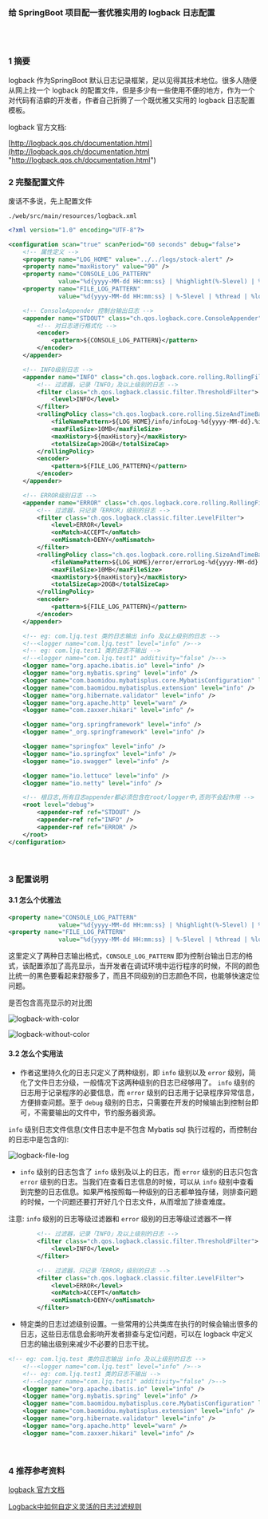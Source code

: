 ### 给 SpringBoot 项目配一套优雅实用的 logback 日志配置  


​    
​    
### 1 摘要  

logback 作为SpringBoot 默认日志记录框架，足以见得其技术地位。很多人随便从网上找一个 logback 的配置文件，但是多少有一些使用不便的地方，作为一个对代码有洁癖的开发者，作者自己折腾了一个既优雅又实用的 logback 日志配置模板。  

logback 官方文档: 

[http://logback.qos.ch/documentation.html](http://logback.qos.ch/documentation.html "http://logback.qos.ch/documentation.html")  

### 2 完整配置文件  

废话不多说，先上配置文件  

```
./web/src/main/resources/logback.xml
```

```xml
<?xml version="1.0" encoding="UTF-8"?>

<configuration scan="true" scanPeriod="60 seconds" debug="false">
    <!-- 属性定义 -->
    <property name="LOG_HOME" value="../../logs/stock-alert" />
    <property name="maxHistory" value="90" />
    <property name="CONSOLE_LOG_PATTERN"
              value="%d{yyyy-MM-dd HH:mm:ss} | %highlight(%-5level) | %boldYellow(%thread) | %boldGreen(%logger{100} %L\)| %msg%n"/>
    <property name="FILE_LOG_PATTERN"
              value="%d{yyyy-MM-dd HH:mm:ss} | %-5level | %thread | %logger{100} %L\ | %msg%n" />

    <!-- ConsoleAppender 控制台输出日志 -->
    <appender name="STDOUT" class="ch.qos.logback.core.ConsoleAppender">
        <!-- 对日志进行格式化 -->
        <encoder>
            <pattern>${CONSOLE_LOG_PATTERN}</pattern>
        </encoder>
    </appender>

    <!-- INFO级别日志 -->
    <appender name="INFO" class="ch.qos.logback.core.rolling.RollingFileAppender">
        <!-- 过滤器，记录「INFO」及以上级别的日志 -->
        <filter class="ch.qos.logback.classic.filter.ThresholdFilter">
            <level>INFO</level>
        </filter>
        <rollingPolicy class="ch.qos.logback.core.rolling.SizeAndTimeBasedRollingPolicy">
            <fileNamePattern>${LOG_HOME}/info/infoLog-%d{yyyy-MM-dd}.%i.txt</fileNamePattern>
            <maxFileSize>10MB</maxFileSize>
            <maxHistory>${maxHistory}</maxHistory>
            <totalSizeCap>20GB</totalSizeCap>
        </rollingPolicy>
        <encoder>
            <pattern>${FILE_LOG_PATTERN}</pattern>
        </encoder>
    </appender>

    <!-- ERROR级别日志 -->
    <appender name="ERROR" class="ch.qos.logback.core.rolling.RollingFileAppender">
        <!-- 过滤器，只记录「ERROR」级别的日志 -->
        <filter class="ch.qos.logback.classic.filter.LevelFilter">
            <level>ERROR</level>
            <onMatch>ACCEPT</onMatch>
            <onMismatch>DENY</onMismatch>
        </filter>
        <rollingPolicy class="ch.qos.logback.core.rolling.SizeAndTimeBasedRollingPolicy">
            <fileNamePattern>${LOG_HOME}/error/errorLog-%d{yyyy-MM-dd}.%i.txt</fileNamePattern>
            <maxFileSize>10MB</maxFileSize>
            <maxHistory>${maxHistory}</maxHistory>
            <totalSizeCap>20GB</totalSizeCap>
        </rollingPolicy>
        <encoder>
            <pattern>${FILE_LOG_PATTERN}</pattern>
        </encoder>
    </appender>

    <!-- eg: com.ljq.test 类的日志输出 info 及以上级别的日志 -->
    <!--<logger name="com.ljq.test" level="info" />-->
    <!-- eg: com.ljq.test1 类的日志不输出 -->
    <!--<logger name="com.ljq.test1" additivity="false" />-->
    <logger name="org.apache.ibatis.io" level="info" />
    <logger name="org.mybatis.spring" level="info" />
    <logger name="com.baomidou.mybatisplus.core.MybatisConfiguration" level="info" />
    <logger name="com.baomidou.mybatisplus.extension" level="info" />
    <logger name="org.hibernate.validator" level="info" />
    <logger name="org.apache.http" level="warn" />
    <logger name="com.zaxxer.hikari" level="info" />

    <logger name="org.springframework" level="info" />
    <logger name="_org.springframework" level="info" />

    <logger name="springfox" level="info" />
    <logger name="io.springfox" level="info" />
    <logger name="io.swagger" level="info" />

    <logger name="io.lettuce" level="info" />
    <logger name="io.netty" level="info" />

    <!-- 根日志,所有日志appender都必须包含在root/logger中,否则不会起作用 -->
    <root level="debug">
        <appender-ref ref="STDOUT" />
        <appender-ref ref="INFO" />
        <appender-ref ref="ERROR" />
    </root>
</configuration>
```

​    

### 3 配置说明  

#### 3.1 怎么个优雅法  

```xml
<property name="CONSOLE_LOG_PATTERN"
              value="%d{yyyy-MM-dd HH:mm:ss} | %highlight(%-5level) | %boldYellow(%thread) | %boldGreen(%logger{100} %L\)| %msg%n"/>
<property name="FILE_LOG_PATTERN"
              value="%d{yyyy-MM-dd HH:mm:ss} | %-5level | %thread | %logger{100} %L\ | %msg%n" />
```

这里定义了两种日志输出格式，`CONSOLE_LOG_PATTERN` 即为控制台输出日志的格式，该配置添加了高亮显示，当开发者在调试环境中运行程序的时候，不同的颜色比统一的黑色要看起来舒服多了，而且不同级别的日志颜色不同，也能够快速定位问题。  

是否包含高亮显示的对比图  

![logback-with-color](https://cdn.jsdelivr.net/gh/Flying9001/images/pic/logback-with-color.jpg)

![logback-without-color](https://cdn.jsdelivr.net/gh/Flying9001/images/pic/logback-without-color.jpg)

#### 3.2 怎么个实用法  

- 作者这里持久化的日志只定义了两种级别，即 `info` 级别以及 `error` 级别，简化了文件日志分级，一般情况下这两种级别的日志已经够用了。 `info` 级别的日志用于记录程序的必要信息，而 `error` 级别的日志用于记录程序异常信息，方便排查问题。至于 `debug` 级别的日志，只需要在开发的时候输出到控制台即可，不需要输出的文件中，节约服务器资源。  

`info` 级别日志文件信息(文件日志中是不包含 Mybatis sql 执行过程的，而控制台的日志中是包含的):  

![logback-file-log](https://cdn.jsdelivr.net/gh/Flying9001/images/pic/logback-file-log.jpg)

- `info` 级别的日志包含了 `info` 级别及以上的日志，而 `error` 级别的日志只包含 `error` 级别的日志。当我们在查看日志信息的时候，可以从 `info` 级别中查看到完整的日志信息。如果严格按照每一种级别的日志都单独存储，则排查问题的时候，一个问题还要打开好几个日志文件，从而增加了排查难度。

注意: `info` 级别的日志等级过滤器和 `error` 级别的日志等级过滤器不一样  

```xml
        <!-- 过滤器，记录「INFO」及以上级别的日志 -->
        <filter class="ch.qos.logback.classic.filter.ThresholdFilter">
            <level>INFO</level>
        </filter>
```

```xml
        <!-- 过滤器，只记录「ERROR」级别的日志 -->
        <filter class="ch.qos.logback.classic.filter.LevelFilter">
            <level>ERROR</level>
            <onMatch>ACCEPT</onMatch>
            <onMismatch>DENY</onMismatch>
        </filter>
```

- 特定类的日志过滤级别设置。一些常用的公共类库在执行的时候会输出很多的日志，这些日志信息会影响开发者排查与定位问题，可以在 logback 中定义日志的输出级别来减少不必要的日志干扰。    

```xml
<!-- eg: com.ljq.test 类的日志输出 info 及以上级别的日志 -->
    <!--<logger name="com.ljq.test" level="info" />-->
    <!-- eg: com.ljq.test1 类的日志不输出 -->
    <!--<logger name="com.ljq.test1" additivity="false" />-->
    <logger name="org.apache.ibatis.io" level="info" />
    <logger name="org.mybatis.spring" level="info" />
    <logger name="com.baomidou.mybatisplus.core.MybatisConfiguration" level="info" />
    <logger name="com.baomidou.mybatisplus.extension" level="info" />
    <logger name="org.hibernate.validator" level="info" />
    <logger name="org.apache.http" level="warn" />
    <logger name="com.zaxxer.hikari" level="info" />
```

​    

### 4 推荐参考资料  

[logback 官方文档](http://logback.qos.ch/index.html "http://logback.qos.ch/index.html")  

[Logback中如何自定义灵活的日志过滤规则](https://www.jianshu.com/p/d6360c517264 "https://www.jianshu.com/p/d6360c517264")  



